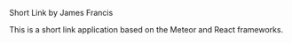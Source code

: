 Short Link
by James Francis

This is a short link application based on the Meteor and React frameworks.
